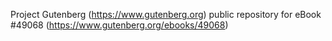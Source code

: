 Project Gutenberg (https://www.gutenberg.org) public repository for eBook #49068 (https://www.gutenberg.org/ebooks/49068)
